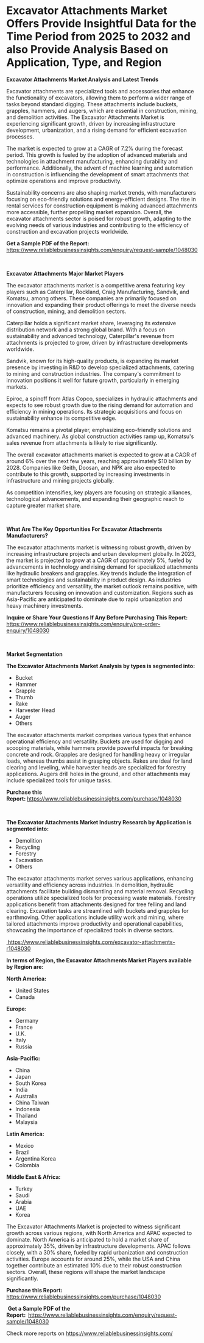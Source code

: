<p><h1>Excavator Attachments Market Offers Provide Insightful Data for the Time Period from 2025 to 2032 and also Provide Analysis Based on Application, Type, and Region</h1></p><p><strong>Excavator Attachments Market Analysis and Latest Trends</strong></p>
<p><p>Excavator attachments are specialized tools and accessories that enhance the functionality of excavators, allowing them to perform a wider range of tasks beyond standard digging. These attachments include buckets, grapples, hammers, and augers, which are essential in construction, mining, and demolition activities. The Excavator Attachments Market is experiencing significant growth, driven by increasing infrastructure development, urbanization, and a rising demand for efficient excavation processes.</p><p>The market is expected to grow at a CAGR of 7.2% during the forecast period. This growth is fueled by the adoption of advanced materials and technologies in attachment manufacturing, enhancing durability and performance. Additionally, the advent of machine learning and automation in construction is influencing the development of smart attachments that optimize operations and improve productivity. </p><p>Sustainability concerns are also shaping market trends, with manufacturers focusing on eco-friendly solutions and energy-efficient designs. The rise in rental services for construction equipment is making advanced attachments more accessible, further propelling market expansion. Overall, the excavator attachments sector is poised for robust growth, adapting to the evolving needs of various industries and contributing to the efficiency of construction and excavation projects worldwide.</p></p>
<p><strong>Get a Sample PDF of the Report:&nbsp;</strong> <a href="https://www.reliablebusinessinsights.com/enquiry/request-sample/1048030?utm_campaign=2397&utm_medium=2&utm_source=Github&utm_content=ia&utm_term=16022025&utm_id=excavator-attachments">https://www.reliablebusinessinsights.com/enquiry/request-sample/1048030</a></p>
<p>&nbsp;</p>
<p><strong>Excavator Attachments Major Market Players</strong></p>
<p><p>The excavator attachments market is a competitive arena featuring key players such as Caterpillar, Rockland, Craig Manufacturing, Sandvik, and Komatsu, among others. These companies are primarily focused on innovation and expanding their product offerings to meet the diverse needs of construction, mining, and demolition sectors.</p><p>Caterpillar holds a significant market share, leveraging its extensive distribution network and a strong global brand. With a focus on sustainability and advanced technology, Caterpillar's revenue from attachments is projected to grow, driven by infrastructure developments worldwide.</p><p>Sandvik, known for its high-quality products, is expanding its market presence by investing in R&D to develop specialized attachments, catering to mining and construction industries. The company's commitment to innovation positions it well for future growth, particularly in emerging markets.</p><p>Epiroc, a spinoff from Atlas Copco, specializes in hydraulic attachments and expects to see robust growth due to the rising demand for automation and efficiency in mining operations. Its strategic acquisitions and focus on sustainability enhance its competitive edge.</p><p>Komatsu remains a pivotal player, emphasizing eco-friendly solutions and advanced machinery. As global construction activities ramp up, Komatsu's sales revenue from attachments is likely to rise significantly.</p><p>The overall excavator attachments market is expected to grow at a CAGR of around 6% over the next few years, reaching approximately $10 billion by 2028. Companies like Geith, Doosan, and NPK are also expected to contribute to this growth, supported by increasing investments in infrastructure and mining projects globally.</p><p>As competition intensifies, key players are focusing on strategic alliances, technological advancements, and expanding their geographic reach to capture greater market share.</p></p>
<p>&nbsp;</p>
<p><strong>What Are The Key Opportunities For Excavator Attachments Manufacturers?</strong></p>
<p><p>The excavator attachments market is witnessing robust growth, driven by increasing infrastructure projects and urban development globally. In 2023, the market is projected to grow at a CAGR of approximately 5%, fueled by advancements in technology and rising demand for specialized attachments like hydraulic breakers and grapples. Key trends include the integration of smart technologies and sustainability in product design. As industries prioritize efficiency and versatility, the market outlook remains positive, with manufacturers focusing on innovation and customization. Regions such as Asia-Pacific are anticipated to dominate due to rapid urbanization and heavy machinery investments.</p></p>
<p><strong>Inquire or Share Your Questions If Any Before Purchasing This Report:</strong> <a href="https://www.reliablebusinessinsights.com/enquiry/pre-order-enquiry/1048030?utm_campaign=2397&utm_medium=2&utm_source=Github&utm_content=ia&utm_term=16022025&utm_id=excavator-attachments">https://www.reliablebusinessinsights.com/enquiry/pre-order-enquiry/1048030</a></p>
<p>&nbsp;</p>
<p><strong>Market Segmentation</strong></p>
<p><strong>The Excavator Attachments Market Analysis by types is segmented into:</strong></p>
<p><ul><li>Bucket</li><li>Hammer</li><li>Grapple</li><li>Thumb</li><li>Rake</li><li>Harvester Head</li><li>Auger</li><li>Others</li></ul></p>
<p><p>The excavator attachments market comprises various types that enhance operational efficiency and versatility. Buckets are used for digging and scooping materials, while hammers provide powerful impacts for breaking concrete and rock. Grapples are designed for handling heavy or irregular loads, whereas thumbs assist in grasping objects. Rakes are ideal for land clearing and leveling, while harvester heads are specialized for forestry applications. Augers drill holes in the ground, and other attachments may include specialized tools for unique tasks.</p></p>
<p><strong>Purchase this Report:&nbsp;</strong><a href="https://www.reliablebusinessinsights.com/purchase/1048030?utm_campaign=2397&utm_medium=2&utm_source=Github&utm_content=ia&utm_term=16022025&utm_id=excavator-attachments">https://www.reliablebusinessinsights.com/purchase/1048030</a></p>
<p>&nbsp;</p>
<p><strong>The Excavator Attachments Market Industry Research by Application is segmented into:</strong></p>
<p><ul><li>Demolition</li><li>Recycling</li><li>Forestry</li><li>Excavation</li><li>Others</li></ul></p>
<p><p>The excavator attachments market serves various applications, enhancing versatility and efficiency across industries. In demolition, hydraulic attachments facilitate building dismantling and material removal. Recycling operations utilize specialized tools for processing waste materials. Forestry applications benefit from attachments designed for tree felling and land clearing. Excavation tasks are streamlined with buckets and grapples for earthmoving. Other applications include utility work and mining, where tailored attachments improve productivity and operational capabilities, showcasing the importance of specialized tools in diverse sectors.</p></p>
<p><a href="https://www.reliablebusinessinsights.com/excavator-attachments-r1048030?utm_campaign=2397&utm_medium=2&utm_source=Github&utm_content=ia&utm_term=16022025&utm_id=excavator-attachments">&nbsp;https://www.reliablebusinessinsights.com/excavator-attachments-r1048030</a></p>
<p><strong>In terms of Region, the Excavator Attachments Market Players available by Region are:</strong></p>
<p>
    <p> <strong> North America: </strong>
        <ul>
            <li>United States</li>
            <li>Canada</li>
        </ul>
        </p> 
    <p> <strong> Europe: </strong>
        <ul>
            <li>Germany</li>
            <li>France</li>
            <li>U.K.</li>
            <li>Italy</li>
            <li>Russia</li>
        </ul>
        </p> 
    <p> <strong> Asia-Pacific: </strong>
        <ul>
            <li>China</li>
            <li>Japan</li>
            <li>South Korea</li>
            <li>India</li>
            <li>Australia</li>
            <li>China Taiwan</li>
            <li>Indonesia</li>
            <li>Thailand</li>
            <li>Malaysia</li>
        </ul>
        </p> 
    <p> <strong> Latin America: </strong>
        <ul>
            <li>Mexico</li>
            <li>Brazil</li>
            <li>Argentina Korea</li>
            <li>Colombia</li>
        </ul>
        </p> 
    <p> <strong> Middle East & Africa: </strong>
        <ul>
            <li>Turkey</li>
            <li>Saudi</li>
            <li>Arabia</li>
            <li>UAE</li>
            <li>Korea</li>
        </ul>
    </p>
    </p>
<p><p>The Excavator Attachments Market is projected to witness significant growth across various regions, with North America and APAC expected to dominate. North America is anticipated to hold a market share of approximately 35%, driven by infrastructure developments. APAC follows closely, with a 30% share, fueled by rapid urbanization and construction activities. Europe accounts for around 25%, while the USA and China together contribute an estimated 10% due to their robust construction sectors. Overall, these regions will shape the market landscape significantly.</p></p>
<p><strong>Purchase this Report: </strong><a href="https://www.reliablebusinessinsights.com/purchase/1048030?utm_campaign=2397&utm_medium=2&utm_source=Github&utm_content=ia&utm_term=16022025&utm_id=excavator-attachments">https://www.reliablebusinessinsights.com/purchase/1048030</a></p>
<p>&nbsp;<strong>Get a Sample PDF of the Report:&nbsp;&nbsp;</strong><a href="https://www.reliablebusinessinsights.com/enquiry/request-sample/1048030?utm_campaign=2397&utm_medium=2&utm_source=Github&utm_content=ia&utm_term=16022025&utm_id=excavator-attachments">https://www.reliablebusinessinsights.com/enquiry/request-sample/1048030</a></p>
<p><strong></strong></p>
<p>Check more reports on <a href="https://www.reliablebusinessinsights.com/?utm_campaign=2397&utm_medium=2&utm_source=Github&utm_content=ia&utm_term=16022025&utm_id=excavator-attachments">https://www.reliablebusinessinsights.com/</a></p>